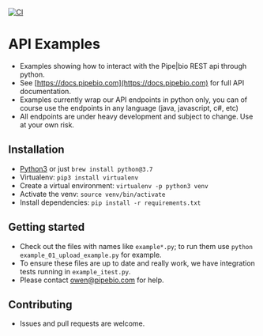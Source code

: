 [![CI](https://github.com/pipebio/api-examples/actions/workflows/main.yml/badge.svg)](https://github.com/pipebio/api-examples/actions/workflows/main.yml)

# API Examples

- Examples showing how to interact with the Pipe|bio REST api through python.
- See [https://docs.pipebio.com](https://docs.pipebio.com) for full API documentation.
- Examples currently wrap our API endpoints in python only, you can of course use the endpoints in any language (java, javascript, c#, etc)
- All endpoints are under heavy development and subject to change. Use at your own risk.

## Installation

- [Python3](https://wsvincent.com/install-python3-mac/) or just `brew install python@3.7`
- Virtualenv: `pip3 install virtualenv`
- Create a virtual environment: `virtualenv -p python3 venv`
- Activate the venv: `source venv/bin/activate`
- Install dependencies: `pip install -r requirements.txt`

## Getting started

- Check out the files with names like `example*.py`; to run them use `python example_01_upload_example.py` for example.
- To ensure these files are up to date and really work, we have integration tests running in `example_itest.py`.
- Please contact owen@pipebio.com for help.

## Contributing

- Issues and pull requests are welcome.
